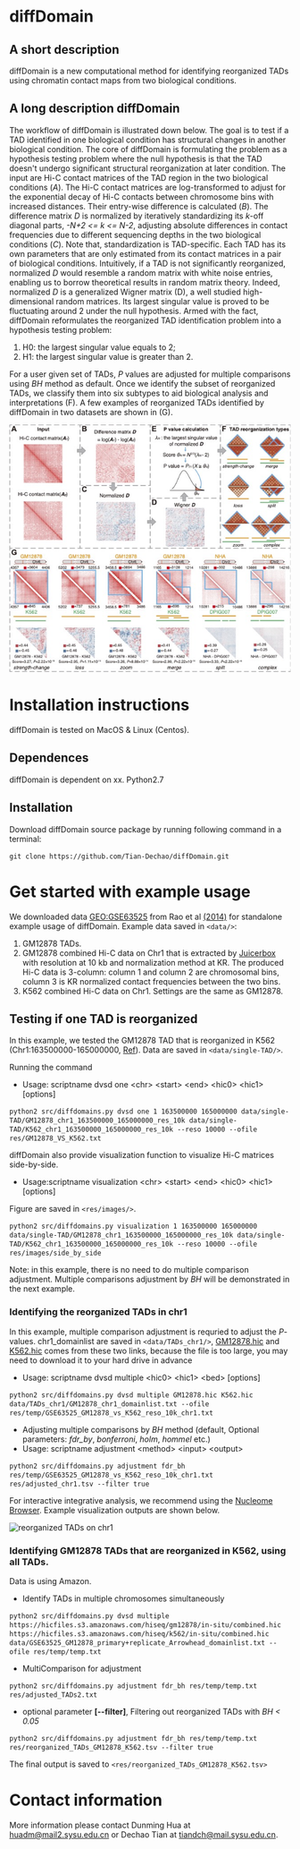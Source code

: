 # diffDomain
## A short description
diffDomain is a new computational method for identifying reorganized TADs using chromatin contact maps from two biological conditions. 

## A long description diffDomain 
The workflow of diffDomain is illustrated down below.
The goal is to test if a TAD identified in one biological condition has structural changes in another biological condition.
The core of diffDomain is formulating the problem as a hypothesis testing problem where the null hypothesis is that the TAD doesn't undergo significant structural reorganization at later condition.
The input are Hi-C contact matrices of the TAD region in the two biological conditions (*A*).
The Hi-C contact matrices are  log-transformed to adjust for the exponential decay of Hi-C contacts between chromosome bins with increased distances. 
Their entry-wise difference is calculated (*B*).
The difference matrix *D* is normalized by iteratively standardizing its *k*-off diagonal parts, *-N+2 <= k <= N-2*, adjusting absolute differences in contact frequencies due to different sequencing depths in the two biological conditions (*C*).
Note that, standardization is TAD-specific. Each TAD has its own parameters that are only estimated from its contact matrices in a pair of biological conditions.
Intuitively, if a TAD is not significantly reorganized, normalized *D* would resemble a random matrix with white noise entries, enabling us to borrow theoretical results in random matrix theory.
Indeed, normalized *D* is a generalized Wigner matrix (D), a well studied high-dimensional random matrices.
Its largest singular value is proved to be fluctuating around 2 under the null hypothesis.
Armed with the fact, diffDomain reformulates the reorganized TAD identification problem into a hypothesis testing problem:
1. H0: the largest singular value equals to 2;
2. H1: the largest singular value is greater than  2.

For a user given set of TADs, *P* values are adjusted for multiple comparisons using *BH* method as default.
Once we identify the subset of reorganized TADs, we classify them into six subtypes to aid biological analysis and interpretations (F).
A few examples of reorganized TADs identified by diffDomain in two datasets are shown in (G).


![workflow](/figures/workflow.jpg)

# Installation instructions
diffDomain is tested on MacOS & Linux (Centos). 
## Dependences
diffDomain is dependent on xx. 
Python2.7

## Installation
Download diffDomain source package by running following command in a terminal:

```
git clone https://github.com/Tian-Dechao/diffDomain.git
```  

# Get started with example usage
We downloaded data [GEO:GSE63525](https://www.ncbi.nlm.nih.gov/geo/query/acc.cgi?acc=GSE63525) from Rao et al [(2014)](https://www.sciencedirect.com/science/article/pii/S0092867414014974) for standalone example usage of diffDomain.
Example data saved in `<data/>`:
1. GM12878 TADs. 
2. GM12878 combined Hi-C data on Chr1 that is extracted by [Juicerbox](https://github.com/aidenlab/Juicebox) with resolution at 10 kb and normalization method at KR. The produced Hi-C data is 3-column: column 1 and column 2 are chromosomal bins, column 3 is KR normalized contact frequencies between the two bins.
3. K562 combined Hi-C data on Chr1. Settings are the same as GM12878.

## Testing if one TAD is reorganized
In this example, we tested the GM12878 TAD that is reorganized in K562 (Chr1:163500000-165000000, [Ref](http://dx.doi.org/10.1016/j.molcel.2017.07.022)). 
Data are saved in `<data/single-TAD/>`.

Running the command 

- Usage: scriptname dvsd one \<chr> \<start> \<end> \<hic0> \<hic1> [options]

```
python2 src/diffdomains.py dvsd one 1 163500000 165000000 data/single-TAD/GM12878_chr1_163500000_165000000_res_10k data/single-TAD/K562_chr1_163500000_165000000_res_10k --reso 10000 --ofile res/GM12878_VS_K562.txt
```

diffDomain also provide visualization function to visualize Hi-C matrices side-by-side.

- Usage:scriptname visualization \<chr> \<start> \<end> \<hic0> \<hic1> [options]

Figure are saved in `<res/images/>`.

```
python2 src/diffdomains.py visualization 1 163500000 165000000 data/single-TAD/GM12878_chr1_163500000_165000000_res_10k data/single-TAD/K562_chr1_163500000_165000000_res_10k --reso 10000 --ofile res/images/side_by_side
```
Note: in this example, there is no need to do multiple comparison adjustment. 
Multiple comparisons adjustment by *BH* will be demonstrated in the next example. 

### Identifying the reorganized TADs in chr1
In this example, multiple comparison adjustment is requried to adjust the *P*-values.
chr1_domainlist are saved in `<data/TADs_chr1/>`, [GM12878.hic](https://ftp.ncbi.nlm.nih.gov/geo/series/GSE63nnn/GSE63525/suppl/GSE63525%5FGM12878%5Finsitu%5Fprimary%2Breplicate%5Fcombined%2Ehic) and [K562.hic](https://ftp.ncbi.nlm.nih.gov/geo/series/GSE63nnn/GSE63525/suppl/GSE63525%5FK562%5Fcombined%2Ehic) comes from these two links, because the file is too large, you may need to download it to your hard drive in advance 

- Usage: scriptname dvsd multiple \<hic0> \<hic1> \<bed> [options]

```
python2 src/diffdomains.py dvsd multiple GM12878.hic K562.hic data/TADs_chr1/GM12878_chr1_domainlist.txt --ofile res/temp/GSE63525_GM12878_vs_K562_reso_10k_chr1.txt
```

- Adjusting multiple comparisons by *BH* method (default, Optional parameters: *fdr_by*, *bonferroni*, *holm*, *hommel* etc.)
- Usage: scriptname adjustment \<method> \<input> \<output> 

```
python2 src/diffdomains.py adjustment fdr_bh res/temp/GSE63525_GM12878_vs_K562_reso_10k_chr1.txt res/adjusted_chr1.tsv --filter true
```

For interactive integrative analysis, we recommend using the [Nucleome Browser](http://www.nucleome.org/).
Example visualization outputs are shown below. 

![reorganized TADs on chr1](/figures/TADs_chr1.jpg)

### Identifying GM12878 TADs that are reorganized in  K562, using all TADs.
Data is using Amazon.

- Identify TADs in multiple chromosomes simultaneously   

```
python2 src/diffdomains.py dvsd multiple https://hicfiles.s3.amazonaws.com/hiseq/gm12878/in-situ/combined.hic https://hicfiles.s3.amazonaws.com/hiseq/k562/in-situ/combined.hic data/GSE63525_GM12878_primary+replicate_Arrowhead_domainlist.txt --ofile res/temp/temp.txt
```

- MultiComparison for adjustment

```
python2 src/diffdomains.py adjustment fdr_bh res/temp/temp.txt res/adjusted_TADs2.txt 
```

- optional parameter **[--filter]**, Filtering out reorganized TADs with *BH < 0.05*

```
python2 src/diffdomains.py adjustment fdr_bh res/temp/temp.txt res/reorganized_TADs_GM12878_K562.tsv --filter true
```

The final output is saved to `<res/reorganized_TADs_GM12878_K562.tsv>`

# Contact information
More information please contact Dunming Hua at huadm@mail2.sysu.edu.cn or Dechao Tian at tiandch@mail.sysu.edu.cn.
